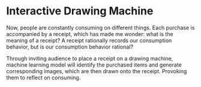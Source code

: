 # Interactive Drawing Machine

Now, people are constantly consuming on different things. Each purchase is accompanied by a receipt, which has made me wonder: what is the meaning of a receipt? A receipt rationally records our consumption behavior, but is our consumption behavior rational?

Through inviting audience to place a receipt on a drawing machine, machine learning model will identify the purchased items and generate corresponding images, which are then drawn onto the receipt. Provoking them to reflect on consuming.
